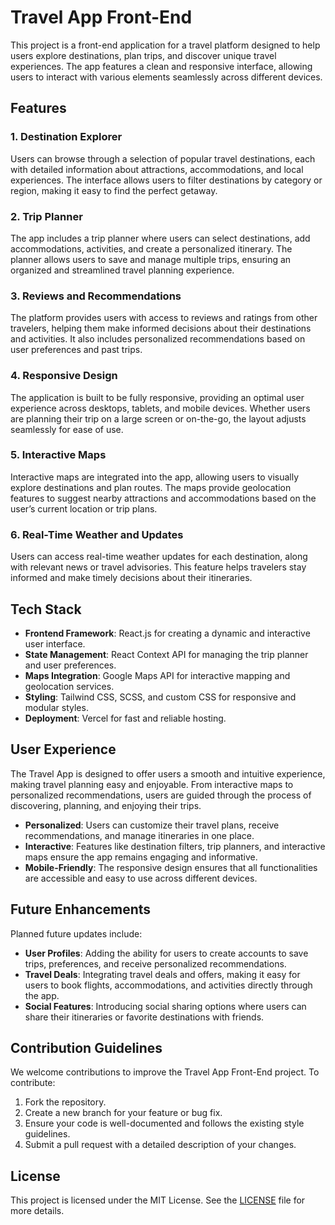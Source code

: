 # Travel App Front-End

This project is a front-end application for a travel platform designed to help users explore destinations, plan trips, and discover unique travel experiences. The app features a clean and responsive interface, allowing users to interact with various elements seamlessly across different devices.

## Features

### 1. Destination Explorer
Users can browse through a selection of popular travel destinations, each with detailed information about attractions, accommodations, and local experiences. The interface allows users to filter destinations by category or region, making it easy to find the perfect getaway.

### 2. Trip Planner
The app includes a trip planner where users can select destinations, add accommodations, activities, and create a personalized itinerary. The planner allows users to save and manage multiple trips, ensuring an organized and streamlined travel planning experience.

### 3. Reviews and Recommendations
The platform provides users with access to reviews and ratings from other travelers, helping them make informed decisions about their destinations and activities. It also includes personalized recommendations based on user preferences and past trips.

### 4. Responsive Design
The application is built to be fully responsive, providing an optimal user experience across desktops, tablets, and mobile devices. Whether users are planning their trip on a large screen or on-the-go, the layout adjusts seamlessly for ease of use.

### 5. Interactive Maps
Interactive maps are integrated into the app, allowing users to visually explore destinations and plan routes. The maps provide geolocation features to suggest nearby attractions and accommodations based on the user’s current location or trip plans.

### 6. Real-Time Weather and Updates
Users can access real-time weather updates for each destination, along with relevant news or travel advisories. This feature helps travelers stay informed and make timely decisions about their itineraries.

## Tech Stack

- **Frontend Framework**: React.js for creating a dynamic and interactive user interface.
- **State Management**: React Context API for managing the trip planner and user preferences.
- **Maps Integration**: Google Maps API for interactive mapping and geolocation services.
- **Styling**: Tailwind CSS, SCSS, and custom CSS for responsive and modular styles.
- **Deployment**: Vercel for fast and reliable hosting.

## User Experience

The Travel App is designed to offer users a smooth and intuitive experience, making travel planning easy and enjoyable. From interactive maps to personalized recommendations, users are guided through the process of discovering, planning, and enjoying their trips.

- **Personalized**: Users can customize their travel plans, receive recommendations, and manage itineraries in one place.
- **Interactive**: Features like destination filters, trip planners, and interactive maps ensure the app remains engaging and informative.
- **Mobile-Friendly**: The responsive design ensures that all functionalities are accessible and easy to use across different devices.

## Future Enhancements

Planned future updates include:

- **User Profiles**: Adding the ability for users to create accounts to save trips, preferences, and receive personalized recommendations.
- **Travel Deals**: Integrating travel deals and offers, making it easy for users to book flights, accommodations, and activities directly through the app.
- **Social Features**: Introducing social sharing options where users can share their itineraries or favorite destinations with friends.

## Contribution Guidelines

We welcome contributions to improve the Travel App Front-End project. To contribute:

1. Fork the repository.
2. Create a new branch for your feature or bug fix.
3. Ensure your code is well-documented and follows the existing style guidelines.
4. Submit a pull request with a detailed description of your changes.

## License

This project is licensed under the MIT License. See the [LICENSE](LICENSE) file for more details.
